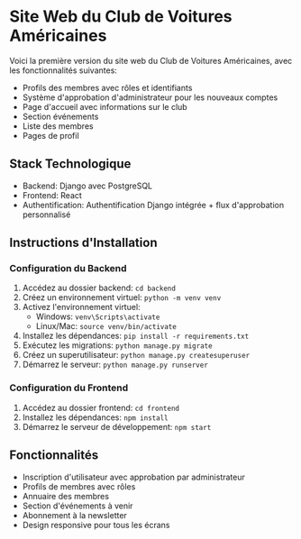 # Site Web du Club de Voitures Américaines

Voici la première version du site web du Club de Voitures Américaines, avec les fonctionnalités suivantes:

- Profils des membres avec rôles et identifiants
- Système d'approbation d'administrateur pour les nouveaux comptes
- Page d'accueil avec informations sur le club
- Section événements
- Liste des membres
- Pages de profil

## Stack Technologique
- Backend: Django avec PostgreSQL
- Frontend: React
- Authentification: Authentification Django intégrée + flux d'approbation personnalisé

## Instructions d'Installation

### Configuration du Backend
1. Accédez au dossier backend: `cd backend`
2. Créez un environnement virtuel: `python -m venv venv`
3. Activez l'environnement virtuel:
   - Windows: `venv\Scripts\activate`
   - Linux/Mac: `source venv/bin/activate`
4. Installez les dépendances: `pip install -r requirements.txt`
5. Exécutez les migrations: `python manage.py migrate`
6. Créez un superutilisateur: `python manage.py createsuperuser`
7. Démarrez le serveur: `python manage.py runserver`

### Configuration du Frontend
1. Accédez au dossier frontend: `cd frontend`
2. Installez les dépendances: `npm install`
3. Démarrez le serveur de développement: `npm start`

## Fonctionnalités
- Inscription d'utilisateur avec approbation par administrateur
- Profils de membres avec rôles
- Annuaire des membres
- Section d'événements à venir
- Abonnement à la newsletter
- Design responsive pour tous les écrans
